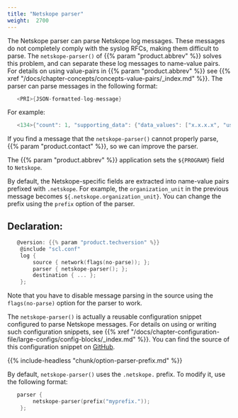 ```yaml
---
title: "Netskope parser"
weight:  2700
---
```

<!-- DISCLAIMER: This file is based on the syslog-ng Open Source Edition documentation https://github.com/balabit/syslog-ng-ose-guides/commit/2f4a52ee61d1ea9ad27cb4f3168b95408fddfdf2 and is used under the terms of The syslog-ng Open Source Edition Documentation License. The file has been modified by Axoflow. -->

The Netskope parser can parse Netskope log messages. These messages do not completely comply with the syslog RFCs, making them difficult to parse. The `netskope-parser()` of {{% param "product.abbrev" %}} solves this problem, and can separate these log messages to name-value pairs. For details on using value-pairs in {{% param "product.abbrev" %}} see {{% xref "/docs/chapter-concepts/concepts-value-pairs/_index.md" %}}. The parser can parse messages in the following format:

```c
   <PRI>{JSON-formatted-log-message}
```

For example:

```c
   <134>{"count": 1, "supporting_data": {"data_values": ["x.x.x.x", "user@domain.com"], "data_type": "user"}, "organization_unit": "domain/domain/Domain Users/Enterprise Users", "severity_level": 2, "category": null, "timestamp": 1547421943, "_insertion_epoch_timestamp": 1547421943, "ccl": "unknown", "user": "user@domain.com", "audit_log_event": "Login Successful", "ur_normalized": "user@domain.com", "_id": "936289", "type": "admin_audit_logs", "appcategory": null}
```

If you find a message that the `netskope-parser()` cannot properly parse, {{% param "product.contact" %}}, so we can improve the parser.

The {{% param "product.abbrev" %}} application sets the `${PROGRAM}` field to `Netskope`.

By default, the Netskope-specific fields are extracted into name-value pairs prefixed with `.netskope`. For example, the `organization_unit` in the previous message becomes `${.netskope.organization_unit}`. You can change the prefix using the `prefix` option of the parser.


## Declaration:

```c
   @version: {{% param "product.techversion" %}}
    @include "scl.conf"
    log {
        source { network(flags(no-parse)); };
        parser { netskope-parser(); };
        destination { ... };
    };
```


Note that you have to disable message parsing in the source using the `flags(no-parse)` option for the parser to work.

The `netskope-parser()` is actually a reusable configuration snippet configured to parse Netskope messages. For details on using or writing such configuration snippets, see {{% xref "/docs/chapter-configuration-file/large-configs/config-blocks/_index.md" %}}. You can find the source of this configuration snippet on [GitHub](https://github.com/syslog-ng/syslog-ng/blob/master/scl/netskope/plugin.conf).


{{% include-headless "chunk/option-parser-prefix.md" %}}

By default, `netskope-parser()` uses the `.netskope.` prefix. To modify it, use the following format:

```c
   parser {
        netskope-parser(prefix("myprefix."));
    };
```

